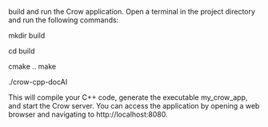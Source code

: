 build and run the Crow application. Open a terminal in the project directory and run the following commands:

mkdir build

cd build

cmake ..
make

./crow-cpp-docAI


This will compile your C++ code, generate the executable my_crow_app, and start the Crow server. You can access the application by opening a web browser and navigating to http://localhost:8080.